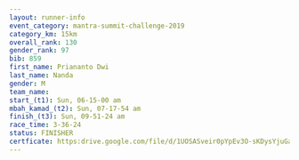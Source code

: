 ```yaml
---
layout: runner-info 
event_category: mantra-summit-challenge-2019 
category_km: 15km 
overall_rank: 130
gender_rank: 97
bib: 859
first_name: Priananto Dwi
last_name: Nanda
gender: M
team_name: 
start_(t1): Sun, 06-15-00 am
mbah_kamad_(t2): Sun, 07-17-54 am
finish_(t3): Sun, 09-51-24 am
race_time: 3-36-24
status: FINISHER
certficate: https:drive.google.com/file/d/1UOSASveir0pYpEv3O-sKDysYjuGa414U/view?usp=sharing
---
```

